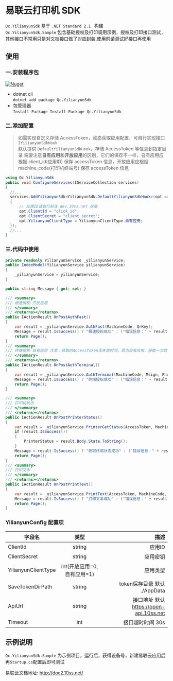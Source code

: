 # 易联云打印机 SDK

`Qc.YilianyunSdk` 基于 `.NET Standard 2.1 ` 构建  
`Qc.YilianyunSdk.Sample` 包含基础授权及打印调用示例，授权及打印接口测试，其他接口不常用只是对文档接口做了对应封装,使用前请测试好接口再使用

## 使用

### 一.安装程序包

[![Nuget](https://img.shields.io/nuget/v/Qc.YilianyunSdk)](https://www.nuget.org/packages/Qc.YilianyunSdk/)

- dotnet cli  
  `dotnet add package Qc.YilianyunSdk`
- 包管理器  
  `Install-Package Install-Package Qc.YilianyunSdk`

### 二.添加配置

> 如需实现自定义存储 AccessToken，动态获取应用配置，可自行实现接口 `IYilianyunSdkHook`  
> 默认提供 `DefaultYilianyunSdkHook`，存储 AccessToken 等信息到指定目录
> 需要注意**自有应用**和**开放应用**的区别，它们的保存不一样，自有应用应根据 client_id(应用ID) 保存 accessToken 信息，开放应用应根据 machine_code(打印机终端号) 保存 accessToken 信息

```cs
using Qc.YilianyunSdk
public void ConfigureServices(IServiceCollection services)
{
  //...
  services.AddYilianyunSdk<YilianyunSdk.DefaultYilianyunSdkHook>(opt =>
  {
      // 应用ID请自行前往 dev.10ss.net 获取
      opt.ClientId = "click_id";
      opt.ClientSecret = "client_secret";
      opt.YilianyunClientType = YilianyunClientType.自有应用;
  });
  //...
}
```

### 三.代码中使用

```cs
private readonly YilianyunService _yilianyunService;
public IndexModel(YilianyunService yilianyunService)
{
    _yilianyunService = yilianyunService;
}

public string Message { get; set; }

/// <summary>
/// 极速授权-开放应用
/// </summary>
/// <returns></returns>
public IActionResult OnPostAuthFast()
{
    var result = _yilianyunService.AuthFast(MachineCode, QrKey);
    Message = result.IsSuccess() ? "极速授权成功" : ("错误信息：" + result.Error_Description);
    return Page();
}
/// <summary>
/// 终端授权-自有应用 注意：获取的AccessToken无失效时间，若为自有应用，获取一次就可以了，其实就是把应用的AccessToken和打印机绑定了
/// </summary>
/// <returns></returns>
public IActionResult OnPostAuthTerminal()
{
    var result = _yilianyunService.AuthTerminal(MachineCode, Msign, Phone, PrinterName);
    Message = result.IsSuccess() ? "终端授权成功" : ("错误信息：" + result.Error_Description);
    return Page();
}

/// <summary>
/// 打印机状态
/// </summary>
/// <returns></returns>
public IActionResult OnPostPrinterStatus()
{
    var result = _yilianyunService.PrinterGetStatus(AccessToken, MachineCode);
    if (result.IsSuccess())
    {
        PrinterStatus = result.Body.State.ToString();
    }
    Message = result.IsSuccess() ? "获取终端状态成功" : ("错误信息：" + result.Error_Description);
    return Page();
}
/// <summary>
/// 打印文本
/// </summary>
/// <returns></returns>
public IActionResult OnPostPrintText()
{
    var result = _yilianyunService.PrintText(AccessToken, MachineCode, PrintContent);
    Message = result.IsSuccess() ? "打印文本成功" : ("错误信息：" + result.Error_Description);
    return Page();
}
```

### YilianyunConfig 配置项
| 字段名        | 类型           | 描述  |
| ------------- |:-------------:| -----:|
| ClientId      | string |  应用ID |
| ClientSecret     | string      |   应用密钥 |
| YilianyunClientType | int(开放应用=0,自有应用=1)    |    应用类型 |
| SaveTokenDirPath     | string      |    token保存目录 默认 ./AppData |
| ApiUrl     | string      |    接口地址 默认 https://open-api.10ss.net |
| Timeout     | int      |    接口超时时间 30s |

## 示例说明

`Qc.YilianyunSdk.Sample` 为示例项目，运行后，获得设备号，新建易联云应用后再`Startup.cs`配置后即可测试

易联云文档地址: http://doc2.10ss.net/

